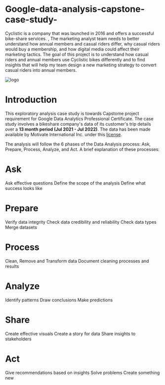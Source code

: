 # Google-data-analysis-capstone-case-study-
Cyclistic is a company that was launched in 2016 and offers a successful bike-share services. , The marketing analyst team needs to better understand how annual members and casual riders differ, why casual riders would buy a membership, and how digital media could affect their marketing tactics. The goal of this project is to understand how casual riders and annual members use Cyclistic bikes differently and to find insights that will help my team design a new marketing strategy to convert casual riders into annual members. 

![logo](https://user-images.githubusercontent.com/34706028/140621439-d2cbf701-d716-4713-a1d2-a666390ba2ea.jpg)
# Introduction
This exploratory analysis case study is towards Capstome project requirement for Google Data Analytics Professional Certificate. The case study involves a bikeshare company's data of its customer's trip details over a **13 month period (Jul 2021 - Jul 2022)**. The data has been made available by Motivate International Inc. under this [license](https://ride.divvybikes.com/data-license-agreement).

The analysis will follow the 6 phases of the Data Analysis process: Ask, Prepare, Process, Analyze, and Act. A brief explanation of these processes:

# Ask
Ask effective questions
Define the scope of the analysis
Define what success looks like

# Prepare
Verify data integrity
Check data credibility and reliability
Check data types
Merge datasets

# Process
Clean, Remove and Transform data
Document cleaning processes and results

# Analyze
Identify patterns
Draw conclusions
Make predictions

# Share
Create effective visuals
Create a story for data
Share insights to stakeholders

# Act
Give recommendations based on insights
Solve problems
Create something new
